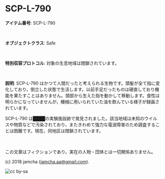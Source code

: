 

# SCP-L-790

**アイテム番号**: SCP-L-790  

<br>  

**オブジェクトクラス**: Safe  

<br>  

**特別収容プロトコル**: 対象の生息地域は閉鎖されています。  

<br>  

**説明**: SCP-L-790 はかつて人間だったと考えられる生物です。頭髪が全て指に変化しており，倒立した状態で生活します。以前手足だったものは硬直しており機能を果たすことはありません。頭部から生えた指を動かして移動します。食性は明らかになっていませんが，機械に用いられていた油を飲んでいる様子が録画されています。  

SCP-L-790 は████の実験施設跡で発見されました。該当地域は未知のウイルスや物質などで汚染されており，またきわめて強力な電波障害のため調査することは困難です。現在，同地区は閉鎖されています。  

<br>  
<br>  
この文章はフィクションであり，実在の人物・団体とは一切関係ありません。  

(c) 2018 jamcha (jamcha.aa@gmail.com).  

![cc by-sa](https://i.creativecommons.org/l/by-sa/4.0/88x31.png)  

